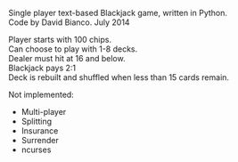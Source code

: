 
Single player text-based Blackjack game, written in Python.  
Code by David Bianco.   July 2014

Player starts with 100 chips.    
Can choose to play with 1-8 decks.  
Dealer must hit at 16 and below.  
Blackjack pays 2:1  
Deck is rebuilt and shuffled when less than 15 cards remain.

Not implemented:

* Multi-player
* Splitting
* Insurance
* Surrender
* ncurses

